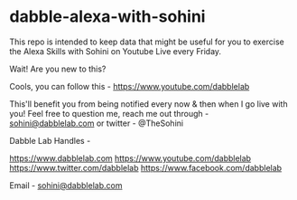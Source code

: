 # dabble-alexa-with-sohini
This repo is intended to keep data that might be useful for you to exercise the Alexa Skills with Sohini on Youtube Live every Friday. 

Wait! Are you new to this? 

Cools, you can follow this - https://www.youtube.com/dabblelab

This'll benefit you from being notified every now & then when I go live with you! Feel free to question me, reach me out through - sohini@dabblelab.com or twitter - @TheSohini

Dabble Lab Handles -

https://www.dabblelab.com
https://www.youtube.com/dabblelab
https://www.twitter.com/dabblelab
https://www.facebook.com/dabblelab

Email - sohini@dabblelab.com
